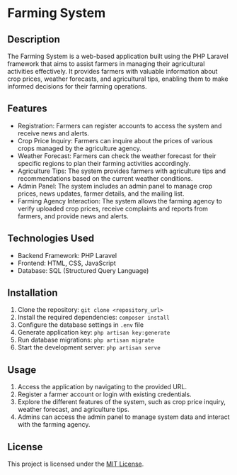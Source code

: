 # Farming System

## Description
The Farming System is a web-based application built using the PHP Laravel framework that aims to assist farmers in managing their agricultural activities effectively. It provides farmers with valuable information about crop prices, weather forecasts, and agricultural tips, enabling them to make informed decisions for their farming operations.

## Features
- Registration: Farmers can register accounts to access the system and receive news and alerts.
- Crop Price Inquiry: Farmers can inquire about the prices of various crops managed by the agriculture agency.
- Weather Forecast: Farmers can check the weather forecast for their specific regions to plan their farming activities accordingly.
- Agriculture Tips: The system provides farmers with agriculture tips and recommendations based on the current weather conditions.
- Admin Panel: The system includes an admin panel to manage crop prices, news updates, farmer details, and the mailing list.
- Farming Agency Interaction: The system allows the farming agency to verify uploaded crop prices, receive complaints and reports from farmers, and provide news and alerts.

## Technologies Used
- Backend Framework: PHP Laravel
- Frontend: HTML, CSS, JavaScript
- Database: SQL (Structured Query Language)

## Installation
1. Clone the repository: `git clone <repository_url>`
2. Install the required dependencies: `composer install`
3. Configure the database settings in `.env` file
4. Generate application key: `php artisan key:generate`
5. Run database migrations: `php artisan migrate`
6. Start the development server: `php artisan serve`

## Usage
1. Access the application by navigating to the provided URL.
2. Register a farmer account or login with existing credentials.
3. Explore the different features of the system, such as crop price inquiry, weather forecast, and agriculture tips.
4. Admins can access the admin panel to manage system data and interact with the farming agency.


## License
This project is licensed under the [MIT License](LICENSE).
